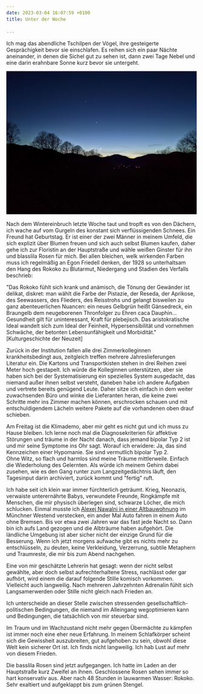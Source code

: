 ```yaml
---
date: 2023-03-04 16:07:59 +0100
title: Unter der Woche

---
```

Ich mag das abendliche Tschilpen der Vögel, ihre gesteigerte Gesprächigkeit bevor sie einschlafen. Es reihen sich ein paar Nächte aneinander, in denen die Sichel gut zu sehen ist, dann zwei Tage Nebel und eine darin erahnbare Sonne kurz bevor sie untergeht. 

![](/uploads/nacht-1.jpg)

Nach dem Wintereinbruch letzte Woche taut und tropft es von den Dächern, ich wache auf vom Gurgeln des konstant sich verflüssigenden Schnees. Ein Freund hat Geburtstag. Er ist einer der zwei Männer in meinem Umfeld, die sich explizit über Blumen freuen und sich auch selbst Blumen kaufen, daher gehe ich zur Floristin an der Hauptstraße und wähle weißen Ginster für ihn und blasslila Rosen für mich. Bei allen bleichen, welk wirkenden Farben muss ich regelmäßig an Egon Friedell denken, der 1928 so unterhaltsam den Hang des Rokoko zu Blutarmut, Niedergang und Stadien des Verfalls beschrieb:

"Das Rokoko fühlt sich krank und anämisch, die Tönung der Gewänder ist delikat, diskret: man wählt die Farbe der Pistazie, der Reseda, der Aprikose, des Seewassers, des Flieders, des Reisstrohs und gelangt bisweilen zu ganz abenteuerlichen Nuancen: ein neues Gelbgrün heißt Gänsedreck, ein Braungelb dem neugeborenen Thronfolger zu Ehren caca Dauphin... Gesundheit gilt für uninteressant, Kraft für plebejisch. Das aristokratische Ideal wandelt sich zum Ideal der Feinheit, Hypersensibilität und vornehmen Schwäche, der betonten Lebensunfähigkeit und Morbidität."  \[Kulturgeschichte der Neuzeit\]

Zurück in der Institution fallen alle drei Zimmerkolleginnen krankheitsbedingt aus, zeitgleich treffen mehrere Jahreslieferungen Literatur ein. Die Kartons und Transportkisten stehen in drei Reihen zwei Meter hoch gestapelt. Ich würde die Kolleginnen unterstützen, aber sie haben sich bei der Systematisierung ein spezielles System ausgedacht, das niemand außer ihnen selbst versteht, daneben habe ich andere Aufgaben und vertrete bereits genügend Leute. Daher sitze ich einfach in dem weiter zuwachsenden Büro und winke die Lieferanten heran, die keine zwei Schritte mehr ins Zimmer machen können, erschrocken schauen und mit entschuldigendem Lächeln weitere Pakete auf die vorhandenen oben drauf schieben.

Am Freitag ist die Klimademo, aber mir geht es nicht gut und ich muss zu Hause bleiben. Ich lerne noch mal die Diagnosekriterien für affektive Störungen und träume in der Nacht danach, dass jemand bipolar Typ 2 ist und mir seine Symptome ins Ohr sagt. Worauf ich erwidere: Ja, das sind Kennzeichen einer Hypomanie. Sie sind vermutlich bipolar Typ 2.  
Ohne Witz, so flach und harmlos sind meine Träume mittlerweile. Einfach die Wiederholung des Gelernten. Als würde ich meinem Gehirn dabei zusehen, wie es den Gang runter zum Langzeitgedächtnis läuft, den Tagesinput darin archiviert, zurück kommt und "fertig" ruft. 

Ich habe seit ich klein war immer fürchterlich geträumt. Krieg, Neonazis, verwaiste unterernährte Babys, verwundete Freunde, Ringkämpfe mit Menschen, die mir physisch überlegen sind, schwarze Löcher, die mich schlucken. Einmal musste ich [Alexej Nawalni in einer Altbauwohnung](https://unendlichkeitsfiktion.de/durchhalten/) im Münchner Westend verstecken, ein ander Mal Auto fahren in einem Auto ohne Bremsen. Bis vor etwa zwei Jahren war das fast jede Nacht so. Dann bin ich aufs Land gezogen und die Albträume haben aufgehört. Die ländliche Umgebung ist aber sicher nicht der einzige Grund für die Besserung. Wenn ich jetzt morgens aufwache gibt es nichts mehr zu entschlüsseln, zu deuten, keine Verkleidung, Verzerrung, subtile Metaphern und Traumreste, die mir bis zum Abend nachgehen.

Eine von mir geschätzte Lehrerin hat gesagt: wenn der nicht selbst gewählte, aber doch selbst aufrechterhaltene Stress, nachlässt oder gar aufhört, wird einem die darauf folgende Stille komisch vorkommen. Vielleicht auch langweilig. Nach mehreren Jahrzehnten Adrenalin fühlt sich Langsamerwerden oder Stille nicht gleich nach Frieden an.

Ich unterscheide an dieser Stelle zwischen stressenden gesellschaftlich-politischen Bedingungen, die niemand im Alleingang wegoptimieren kann und Bedingungen, die tatsächlich von mir steuerbar sind. 

Im Traum und im Wachzustand nicht mehr gegen Übermächte zu kämpfen ist immer noch eine eher neue Erfahrung. In meinem Schlafkörper scheint sich die Gewissheit auszubreiten, gut aufgehoben zu sein, obwohl diese Welt kein sicherer Ort ist. Ich finds nicht langweilig. Ich hab Lust auf mehr von diesem Frieden.

Die basslila Rosen sind jetzt aufgegangen. Ich hatte im Laden an der Hauptstraße kurz Zweifel an ihnen. Geschlossene Rosen sehen immer so hart konservativ aus. Aber nach 48 Stunden in lauwarmen Wasser: Rokoko. Sehr exaltiert und aufgeklappt bis zum grünen Stengel.